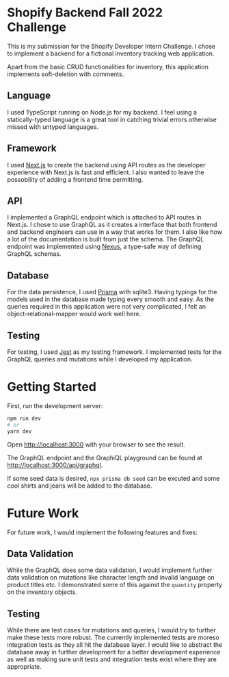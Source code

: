 # Shopify Backend Fall 2022 Challenge

This is my submission for the Shopify Developer Intern Challenge. I chose to implement a backend for a fictional inventory tracking web application.

Apart from the basic CRUD functionalities for inventory, this application implements soft-deletion with comments.

## Language

I used TypeScript running on Node.js for my backend. I feel using a statically-typed language is a great tool in catching trivial errors otherwise missed with untyped languages.

## Framework

I used [Next.js](https://nextjs.org/) to create the backend using API routes as the developer experience with Next.js is fast and efficient. I also wanted to leave the possobility of adding a frontend time permitting.

## API

I implemented a GraphQL endpoint which is attached to API routes in Next.js. I chose to use GraphQL as it creates a interface that both frontend and backend engineers can use in a way that works for them. I also like how a lot of the documentation is built from just the schema.
The GraphQL endpoint was implemented using [Nexus](https://nexusjs.org/), a type-safe way of defining GraphQL schemas.

## Database

For the data persistence, I used [Prisma](https://nexusjs.org/) with sqlite3. Having typings for the models used in the database made typing every smooth and easy. As the queries required in this application were not very complicated, I felt an object-relational-mapper would work well here.

## Testing

For testing, I used [Jest](https://jestjs.io/) as my testing framework. I implemented tests for the GraphQL queries and mutations while I developed my application.

# Getting Started

First, run the development server:

```bash
npm run dev
# or
yarn dev
```

Open [http://localhost:3000](http://localhost:3000) with your browser to see the result.

The GraphQL endpoint and the GraphiQL playground can be found at [http://localhost:3000/api/graphql](http://localhost:3000/api/graphql).

If some seed data is desired, `npx prisma db seed` can be excuted and some _cool_ shirts and jeans will be added to the database.

# Future Work

For future work, I would implement the following features and fixes:

## Data Validation

While the GraphQL does some data validation, I would implement further data validation on mutations like character length and invalid language on product titles etc. I demonstrated some of this against the `quantity` property on the inventory objects.

## Testing

While there are test cases for mutations and queries, I would try to further make these tests more robust. The currently implemented tests are moreso integration tests as they all hit the database layer. I would like to abstract the database away in further development for a better development experience as well as making sure unit tests and integration tests exist where they are appropriate.
